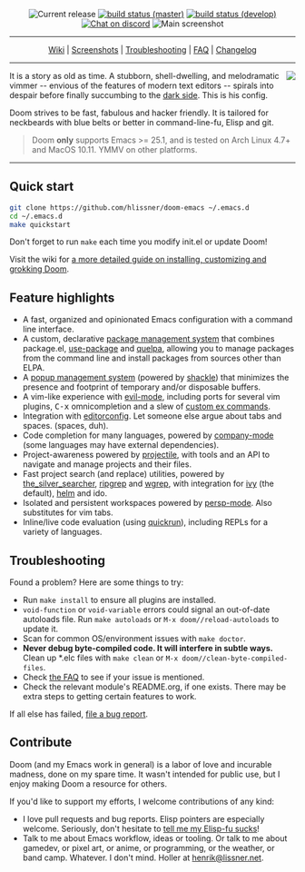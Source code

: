 <p align="center">
  <img src="https://img.shields.io/github/tag/hlissner/doom-emacs.svg?label=release&style=flat-square" alt="Current release" />
  <a href="https://travis-ci.org/hlissner/doom-emacs"><img src="https://img.shields.io/travis/hlissner/doom-emacs/master.svg?label=master&style=flat-square" alt="build status (master)" /></a>
  <a href="https://travis-ci.org/hlissner/doom-emacs"><img src="https://img.shields.io/travis/hlissner/doom-emacs/develop.svg?label=develop&style=flat-square" alt="build status (develop)" /></a>
  <a href="https://discord.gg/bcZ6P3y"><img src="https://img.shields.io/badge/discord-chat-blue.svg?style=flat-square&logo=discord&colorB=%237289DA" alt="Chat on discord" /></a>
  <img src="https://github.com/hlissner/doom-emacs/raw/screenshots/main.png" alt="Main screenshot" />
</p>

- - -

<p align="center">
  <a href="/../../wiki">Wiki</a> |
  <a href="/../../tree/screenshots">Screenshots</a> |
  <a href="/../../wiki/FAQ#troubleshooting">Troubleshooting</a> |
  <a href="/../../wiki/FAQ">FAQ</a> |
  <a href="/../develop/CHANGELOG.org">Changelog</a>
</p>

- - -

<a href="http://ultravioletbat.deviantart.com/art/Yay-Evil-111710573">
  <img src="/../screenshots/cacochan.png" align="right" />
</a>

It is a story as old as time. A stubborn, shell-dwelling, and melodramatic
vimmer -- envious of the features of modern text editors -- spirals into despair
before finally succumbing to the [dark side][evil-mode]. This is his config.

Doom strives to be fast, fabulous and hacker friendly. It is tailored for
neckbeards with blue belts or better in command-line-fu, Elisp and git.

> Doom **only** supports Emacs >= 25.1, and is tested on Arch Linux 4.7+ and
> MacOS 10.11. YMMV on other platforms.

- - -

## Quick start

```bash
git clone https://github.com/hlissner/doom-emacs ~/.emacs.d
cd ~/.emacs.d
make quickstart
```

Don't forget to run `make` each time you modify init.el or update Doom!

Visit the wiki for [a more detailed guide on installing, customizing and
grokking Doom][wiki].

## Feature highlights

+ A fast, organized and opinionated Emacs configuration with a command line
  interface.
+ A custom, declarative [package management system][doom-packages] that combines
  package.el, [use-package] and [quelpa], allowing you to manage packages from
  the command line and install packages from sources other than ELPA.
+ A [popup management system][doom-popups] (powered by [shackle]) that minimizes
  the presence and footprint of temporary and/or disposable buffers.
+ A vim-like experience with [evil-mode], including ports for several vim
  plugins, <kbd>C-x</kbd> omnicompletion and a slew of [custom ex
  commands][doom-my-commands].
+ Integration with [editorconfig]. Let someone else argue about tabs and spaces.
  (spaces, duh).
+ Code completion for many languages, powered by [company-mode] (some languages
  may have external dependencies).
+ Project-awareness powered by [projectile], with tools and an API to navigate
  and manage projects and their files.
+ Fast project search (and replace) utilities, powered by [the_silver_searcher],
  [ripgrep] and [wgrep], with integration for [ivy] (the default), [helm] and
  ido.
+ Isolated and persistent workspaces powered by [persp-mode]. Also substitutes
  for vim tabs.
+ Inline/live code evaluation (using [quickrun]), including REPLs for a variety
  of languages.

## Troubleshooting

Found a problem? Here are some things to try:

+ Run `make install` to ensure all plugins are installed.
+ `void-function` or `void-variable` errors could signal an out-of-date
  autoloads file. Run `make autoloads` or `M-x doom//reload-autoloads` to update
  it.
+ Scan for common OS/environment issues with `make doctor`.
+ **Never debug byte-compiled code. It will interfere in subtle ways.** Clean up
  \*.elc files with `make clean` or `M-x doom//clean-byte-compiled-files`.
+ Check [the FAQ][wiki-troubleshooting] to see if your issue is mentioned.
+ Check the relevant module's README.org, if one exists. There may be extra
  steps to getting certain features to work.

If all else has failed, [file a bug report][doom-new-issue].

## Contribute

Doom (and my Emacs work in general) is a labor of love and incurable madness,
done on my spare time. It wasn't intended for public use, but I enjoy making
Doom a resource for others.

If you'd like to support my efforts, I welcome contributions of any kind:

+ I love pull requests and bug reports. Elisp pointers are especially welcome.
  Seriously, don't hesitate to [tell me my Elisp-fu sucks][doom-new-issue]!
+ Talk to me about Emacs workflow, ideas or tooling. Or talk to me about
  gamedev, or pixel art, or anime, or programming, or the weather, or band camp.
  Whatever. I don't mind. Holler at henrik@lissner.net.


[wiki]: /../../wiki
[wiki-conventions]: /../../wiki/Conventions
[wiki-modules]: /../../wiki/Modules
[wiki-customization]: /../../wiki/Customization
[wiki-troubleshooting]: /../../wiki/FAQ#troubleshooting

[doom-my-bindings]: modules/private/hlissner/+bindings.el
[doom-my-commands]: modules/private/hlissner/+commands.el
[doom-new-issue]: https://github.com/hlissner/doom-emacs/issues/new
[doom-packages]: core/autoload/packages.el
[doom-popups]: modules/ui/popup
[doom-theme]: https://github.com/hlissner/emacs-doom-theme

[company-mode]: https://github.com/company-mode/company-mode
[editorconfig]: http://editorconfig.org/
[evil-mode]: https://github.com/emacs-evil/evil
[git-gutter-fringe]: https://github.com/syohex/emacs-git-gutter-fringe
[helm]: https://github.com/emacs-helm/helm
[ivy]: https://github.com/abo-abo/swiper
[persp-mode]: https://github.com/Bad-ptr/persp-mode.el
[projectile]: https://github.com/bbatsov/projectile
[quelpa]: https://github.com/quelpa/quelpa
[quickrun]: https://github.com/syohex/emacs-quickrun
[ripgrep]: https://github.com/BurntSushi/ripgrep
[shackle]: https://github.com/wasamasa/shackle
[the_silver_searcher]: https://github.com/ggreer/the_silver_searcher
[use-package]: https://github.com/jwiegley/use-package
[vim]: https://github.com/hlissner/.vim
[wgrep]: https://github.com/mhayashi1120/Emacs-wgrep

